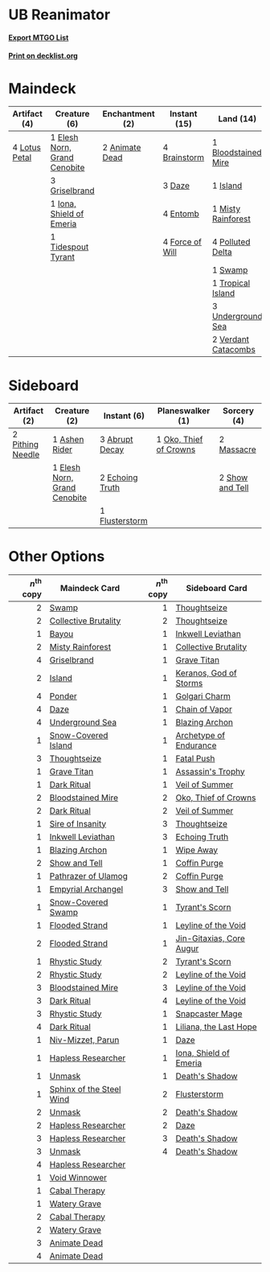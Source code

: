 # UB Reanimator

#### [Export MTGO List](../collection/UB%20Reanimator/UB%20Reanimator.txt)
#### [Print on decklist.org](http://decklist.org/?deckmain=2%09Animate%20Dead%0A1%09Bloodstained%20Mire%0A4%09Brainstorm%0A4%09Careful%20Study%0A1%09Collective%20Brutality%0A3%09Daze%0A1%09Elesh%20Norn,%20Grand%20Cenobite%0A4%09Entomb%0A4%09Exhume%0A4%09Force%20of%20Will%0A3%09Griselbrand%0A1%09Iona,%20Shield%20of%20Emeria%0A1%09Island%0A4%09Lotus%20Petal%0A1%09Misty%20Rainforest%0A4%09Polluted%20Delta%0A3%09Ponder%0A4%09Reanimate%0A1%09Show%20and%20Tell%0A1%09Swamp%0A2%09Thoughtseize%0A1%09Tidespout%20Tyrant%0A1%09Tropical%20Island%0A3%09Underground%20Sea%0A2%09Verdant%20Catacombs&deckside=3%09Abrupt%20Decay%0A1%09Ashen%20Rider%0A2%09Echoing%20Truth%0A1%09Elesh%20Norn,%20Grand%20Cenobite%0A1%09Flusterstorm%0A2%09Massacre%0A1%09Oko,%20Thief%20of%20Crowns%0A2%09Pithing%20Needle%0A2%09Show%20and%20Tell)
# Maindeck

|                                      Artifact (4)                                      |                                             Creature (6)                                              |                                   Enchantment (2)                                    |                                      Instant (15)                                      |                                          Land (14)                                           |                                          Sorcery (19)                                           |
|----------------------------------------------------------------------------------------|-------------------------------------------------------------------------------------------------------|--------------------------------------------------------------------------------------|----------------------------------------------------------------------------------------|----------------------------------------------------------------------------------------------|-------------------------------------------------------------------------------------------------|
|4 [Lotus Petal](http://gatherer.wizards.com/Pages/Card/Details.aspx?multiverseid=420602)|1 [Elesh Norn, Grand Cenobite](http://gatherer.wizards.com/Pages/Card/Details.aspx?multiverseid=438584)|2 [Animate Dead](http://gatherer.wizards.com/Pages/Card/Details.aspx?multiverseid=645)|4 [Brainstorm](http://gatherer.wizards.com/Pages/Card/Details.aspx?multiverseid=3897)   |1 [Bloodstained Mire](http://gatherer.wizards.com/Pages/Card/Details.aspx?multiverseid=405094)|4 [Careful Study](http://gatherer.wizards.com/Pages/Card/Details.aspx?multiverseid=29727)        |
|                                                                                        |3 [Griselbrand](http://gatherer.wizards.com/Pages/Card/Details.aspx?multiverseid=239995)               |                                                                                      |3 [Daze](http://gatherer.wizards.com/Pages/Card/Details.aspx?multiverseid=189255)       |1 [Island](http://gatherer.wizards.com/Pages/Card/Details.aspx?multiverseid=439857)           |1 [Collective Brutality](http://gatherer.wizards.com/Pages/Card/Details.aspx?multiverseid=414380)|
|                                                                                        |1 [Iona, Shield of Emeria](http://gatherer.wizards.com/Pages/Card/Details.aspx?multiverseid=397800)    |                                                                                      |4 [Entomb](http://gatherer.wizards.com/Pages/Card/Details.aspx?multiverseid=413629)     |1 [Misty Rainforest](http://gatherer.wizards.com/Pages/Card/Details.aspx?multiverseid=405102) |4 [Exhume](http://gatherer.wizards.com/Pages/Card/Details.aspx?multiverseid=21153)               |
|                                                                                        |1 [Tidespout Tyrant](http://gatherer.wizards.com/Pages/Card/Details.aspx?multiverseid=446102)          |                                                                                      |4 [Force of Will](http://gatherer.wizards.com/Pages/Card/Details.aspx?multiverseid=3107)|4 [Polluted Delta](http://gatherer.wizards.com/Pages/Card/Details.aspx?multiverseid=405104)   |3 [Ponder](http://gatherer.wizards.com/Pages/Card/Details.aspx?multiverseid=451051)              |
|                                                                                        |                                                                                                       |                                                                                      |                                                                                        |1 [Swamp](http://gatherer.wizards.com/Pages/Card/Details.aspx?multiverseid=439858)            |4 [Reanimate](http://gatherer.wizards.com/Pages/Card/Details.aspx?multiverseid=220576)           |
|                                                                                        |                                                                                                       |                                                                                      |                                                                                        |1 [Tropical Island](http://gatherer.wizards.com/Pages/Card/Details.aspx?multiverseid=884)     |1 [Show and Tell](http://gatherer.wizards.com/Pages/Card/Details.aspx?multiverseid=416878)       |
|                                                                                        |                                                                                                       |                                                                                      |                                                                                        |3 [Underground Sea](http://gatherer.wizards.com/Pages/Card/Details.aspx?multiverseid=886)     |2 [Thoughtseize](http://gatherer.wizards.com/Pages/Card/Details.aspx?multiverseid=438676)        |
|                                                                                        |                                                                                                       |                                                                                      |                                                                                        |2 [Verdant Catacombs](http://gatherer.wizards.com/Pages/Card/Details.aspx?multiverseid=405113)|                                                                                                 |


# Sideboard

|                                       Artifact (2)                                        |                                             Creature (2)                                              |                                       Instant (6)                                        |                                        Planeswalker (1)                                         |                                       Sorcery (4)                                        |
|-------------------------------------------------------------------------------------------|-------------------------------------------------------------------------------------------------------|------------------------------------------------------------------------------------------|-------------------------------------------------------------------------------------------------|------------------------------------------------------------------------------------------|
|2 [Pithing Needle](http://gatherer.wizards.com/Pages/Card/Details.aspx?multiverseid=129526)|1 [Ashen Rider](http://gatherer.wizards.com/Pages/Card/Details.aspx?multiverseid=373689)               |3 [Abrupt Decay](http://gatherer.wizards.com/Pages/Card/Details.aspx?multiverseid=456061) |1 [Oko, Thief of Crowns](http://gatherer.wizards.com/Pages/Card/Details.aspx?multiverseid=473159)|2 [Massacre](http://gatherer.wizards.com/Pages/Card/Details.aspx?multiverseid=21324)      |
|                                                                                           |1 [Elesh Norn, Grand Cenobite](http://gatherer.wizards.com/Pages/Card/Details.aspx?multiverseid=438584)|2 [Echoing Truth](http://gatherer.wizards.com/Pages/Card/Details.aspx?multiverseid=405212)|                                                                                                 |2 [Show and Tell](http://gatherer.wizards.com/Pages/Card/Details.aspx?multiverseid=416878)|
|                                                                                           |                                                                                                       |1 [Flusterstorm](http://gatherer.wizards.com/Pages/Card/Details.aspx?multiverseid=228255) |                                                                                                 |                                                                                          |


# Other Options

|*n*<sup>th</sup> copy|                                           Maindeck Card                                           |*n*<sup>th</sup> copy|                                          Sideboard Card                                           |
|--------------------:|---------------------------------------------------------------------------------------------------|--------------------:|---------------------------------------------------------------------------------------------------|
|                    2|[Swamp](http://gatherer.wizards.com/Pages/Card/Details.aspx?multiverseid=439858)                   |                    1|[Thoughtseize](http://gatherer.wizards.com/Pages/Card/Details.aspx?multiverseid=438676)            |
|                    2|[Collective Brutality](http://gatherer.wizards.com/Pages/Card/Details.aspx?multiverseid=414380)    |                    2|[Thoughtseize](http://gatherer.wizards.com/Pages/Card/Details.aspx?multiverseid=438676)            |
|                    1|[Bayou](http://gatherer.wizards.com/Pages/Card/Details.aspx?multiverseid=879)                      |                    1|[Inkwell Leviathan](http://gatherer.wizards.com/Pages/Card/Details.aspx?multiverseid=451046)       |
|                    2|[Misty Rainforest](http://gatherer.wizards.com/Pages/Card/Details.aspx?multiverseid=405102)        |                    1|[Collective Brutality](http://gatherer.wizards.com/Pages/Card/Details.aspx?multiverseid=414380)    |
|                    4|[Griselbrand](http://gatherer.wizards.com/Pages/Card/Details.aspx?multiverseid=239995)             |                    1|[Grave Titan](http://gatherer.wizards.com/Pages/Card/Details.aspx?multiverseid=389540)             |
|                    2|[Island](http://gatherer.wizards.com/Pages/Card/Details.aspx?multiverseid=439857)                  |                    1|[Keranos, God of Storms](http://gatherer.wizards.com/Pages/Card/Details.aspx?multiverseid=380442)  |
|                    4|[Ponder](http://gatherer.wizards.com/Pages/Card/Details.aspx?multiverseid=451051)                  |                    1|[Golgari Charm](http://gatherer.wizards.com/Pages/Card/Details.aspx?multiverseid=405245)           |
|                    4|[Daze](http://gatherer.wizards.com/Pages/Card/Details.aspx?multiverseid=189255)                    |                    1|[Chain of Vapor](http://gatherer.wizards.com/Pages/Card/Details.aspx?multiverseid=420701)          |
|                    4|[Underground Sea](http://gatherer.wizards.com/Pages/Card/Details.aspx?multiverseid=886)            |                    1|[Blazing Archon](http://gatherer.wizards.com/Pages/Card/Details.aspx?multiverseid=420675)          |
|                    1|[Snow-Covered Island](http://gatherer.wizards.com/Pages/Card/Details.aspx?multiverseid=121130)     |                    1|[Archetype of Endurance](http://gatherer.wizards.com/Pages/Card/Details.aspx?multiverseid=378488)  |
|                    3|[Thoughtseize](http://gatherer.wizards.com/Pages/Card/Details.aspx?multiverseid=438676)            |                    1|[Fatal Push](http://gatherer.wizards.com/Pages/Card/Details.aspx?multiverseid=423724)              |
|                    1|[Grave Titan](http://gatherer.wizards.com/Pages/Card/Details.aspx?multiverseid=389540)             |                    1|[Assassin's Trophy](http://gatherer.wizards.com/Pages/Card/Details.aspx?multiverseid=452902)       |
|                    1|[Dark Ritual](http://gatherer.wizards.com/Pages/Card/Details.aspx?multiverseid=651)                |                    1|[Veil of Summer](http://gatherer.wizards.com/Pages/Card/Details.aspx?multiverseid=466952)          |
|                    2|[Bloodstained Mire](http://gatherer.wizards.com/Pages/Card/Details.aspx?multiverseid=405094)       |                    2|[Oko, Thief of Crowns](http://gatherer.wizards.com/Pages/Card/Details.aspx?multiverseid=473159)    |
|                    2|[Dark Ritual](http://gatherer.wizards.com/Pages/Card/Details.aspx?multiverseid=651)                |                    2|[Veil of Summer](http://gatherer.wizards.com/Pages/Card/Details.aspx?multiverseid=466952)          |
|                    1|[Sire of Insanity](http://gatherer.wizards.com/Pages/Card/Details.aspx?multiverseid=369068)        |                    3|[Thoughtseize](http://gatherer.wizards.com/Pages/Card/Details.aspx?multiverseid=438676)            |
|                    1|[Inkwell Leviathan](http://gatherer.wizards.com/Pages/Card/Details.aspx?multiverseid=451046)       |                    3|[Echoing Truth](http://gatherer.wizards.com/Pages/Card/Details.aspx?multiverseid=405212)           |
|                    1|[Blazing Archon](http://gatherer.wizards.com/Pages/Card/Details.aspx?multiverseid=420675)          |                    1|[Wipe Away](http://gatherer.wizards.com/Pages/Card/Details.aspx?multiverseid=118911)               |
|                    2|[Show and Tell](http://gatherer.wizards.com/Pages/Card/Details.aspx?multiverseid=416878)           |                    1|[Coffin Purge](http://gatherer.wizards.com/Pages/Card/Details.aspx?multiverseid=30762)             |
|                    1|[Pathrazer of Ulamog](http://gatherer.wizards.com/Pages/Card/Details.aspx?multiverseid=193607)     |                    2|[Coffin Purge](http://gatherer.wizards.com/Pages/Card/Details.aspx?multiverseid=30762)             |
|                    1|[Empyrial Archangel](http://gatherer.wizards.com/Pages/Card/Details.aspx?multiverseid=175104)      |                    3|[Show and Tell](http://gatherer.wizards.com/Pages/Card/Details.aspx?multiverseid=416878)           |
|                    1|[Snow-Covered Swamp](http://gatherer.wizards.com/Pages/Card/Details.aspx?multiverseid=121256)      |                    1|[Tyrant's Scorn](http://gatherer.wizards.com/Pages/Card/Details.aspx?multiverseid=461152)          |
|                    1|[Flooded Strand](http://gatherer.wizards.com/Pages/Card/Details.aspx?multiverseid=405098)          |                    1|[Leyline of the Void](http://gatherer.wizards.com/Pages/Card/Details.aspx?multiverseid=107682)     |
|                    2|[Flooded Strand](http://gatherer.wizards.com/Pages/Card/Details.aspx?multiverseid=405098)          |                    1|[Jin-Gitaxias, Core Augur](http://gatherer.wizards.com/Pages/Card/Details.aspx?multiverseid=438628)|
|                    1|[Rhystic Study](http://gatherer.wizards.com/Pages/Card/Details.aspx?multiverseid=338457)           |                    2|[Tyrant's Scorn](http://gatherer.wizards.com/Pages/Card/Details.aspx?multiverseid=461152)          |
|                    2|[Rhystic Study](http://gatherer.wizards.com/Pages/Card/Details.aspx?multiverseid=338457)           |                    2|[Leyline of the Void](http://gatherer.wizards.com/Pages/Card/Details.aspx?multiverseid=107682)     |
|                    3|[Bloodstained Mire](http://gatherer.wizards.com/Pages/Card/Details.aspx?multiverseid=405094)       |                    3|[Leyline of the Void](http://gatherer.wizards.com/Pages/Card/Details.aspx?multiverseid=107682)     |
|                    3|[Dark Ritual](http://gatherer.wizards.com/Pages/Card/Details.aspx?multiverseid=651)                |                    4|[Leyline of the Void](http://gatherer.wizards.com/Pages/Card/Details.aspx?multiverseid=107682)     |
|                    3|[Rhystic Study](http://gatherer.wizards.com/Pages/Card/Details.aspx?multiverseid=338457)           |                    1|[Snapcaster Mage](http://gatherer.wizards.com/Pages/Card/Details.aspx?multiverseid=227676)         |
|                    4|[Dark Ritual](http://gatherer.wizards.com/Pages/Card/Details.aspx?multiverseid=651)                |                    1|[Liliana, the Last Hope](http://gatherer.wizards.com/Pages/Card/Details.aspx?multiverseid=414388)  |
|                    1|[Niv-Mizzet, Parun](http://gatherer.wizards.com/Pages/Card/Details.aspx?multiverseid=452942)       |                    1|[Daze](http://gatherer.wizards.com/Pages/Card/Details.aspx?multiverseid=189255)                    |
|                    1|[Hapless Researcher](http://gatherer.wizards.com/Pages/Card/Details.aspx?multiverseid=36115)       |                    1|[Iona, Shield of Emeria](http://gatherer.wizards.com/Pages/Card/Details.aspx?multiverseid=397800)  |
|                    1|[Unmask](http://gatherer.wizards.com/Pages/Card/Details.aspx?multiverseid=19829)                   |                    1|[Death's Shadow](http://gatherer.wizards.com/Pages/Card/Details.aspx?multiverseid=425889)          |
|                    1|[Sphinx of the Steel Wind](http://gatherer.wizards.com/Pages/Card/Details.aspx?multiverseid=189641)|                    2|[Flusterstorm](http://gatherer.wizards.com/Pages/Card/Details.aspx?multiverseid=228255)            |
|                    2|[Unmask](http://gatherer.wizards.com/Pages/Card/Details.aspx?multiverseid=19829)                   |                    2|[Death's Shadow](http://gatherer.wizards.com/Pages/Card/Details.aspx?multiverseid=425889)          |
|                    2|[Hapless Researcher](http://gatherer.wizards.com/Pages/Card/Details.aspx?multiverseid=36115)       |                    2|[Daze](http://gatherer.wizards.com/Pages/Card/Details.aspx?multiverseid=189255)                    |
|                    3|[Hapless Researcher](http://gatherer.wizards.com/Pages/Card/Details.aspx?multiverseid=36115)       |                    3|[Death's Shadow](http://gatherer.wizards.com/Pages/Card/Details.aspx?multiverseid=425889)          |
|                    3|[Unmask](http://gatherer.wizards.com/Pages/Card/Details.aspx?multiverseid=19829)                   |                    4|[Death's Shadow](http://gatherer.wizards.com/Pages/Card/Details.aspx?multiverseid=425889)          |
|                    4|[Hapless Researcher](http://gatherer.wizards.com/Pages/Card/Details.aspx?multiverseid=36115)       |                     |                                                                                                   |
|                    1|[Void Winnower](http://gatherer.wizards.com/Pages/Card/Details.aspx?multiverseid=402093)           |                     |                                                                                                   |
|                    1|[Cabal Therapy](http://gatherer.wizards.com/Pages/Card/Details.aspx?multiverseid=413625)           |                     |                                                                                                   |
|                    1|[Watery Grave](http://gatherer.wizards.com/Pages/Card/Details.aspx?multiverseid=405114)            |                     |                                                                                                   |
|                    2|[Cabal Therapy](http://gatherer.wizards.com/Pages/Card/Details.aspx?multiverseid=413625)           |                     |                                                                                                   |
|                    2|[Watery Grave](http://gatherer.wizards.com/Pages/Card/Details.aspx?multiverseid=405114)            |                     |                                                                                                   |
|                    3|[Animate Dead](http://gatherer.wizards.com/Pages/Card/Details.aspx?multiverseid=645)               |                     |                                                                                                   |
|                    4|[Animate Dead](http://gatherer.wizards.com/Pages/Card/Details.aspx?multiverseid=645)               |                     |                                                                                                   |

